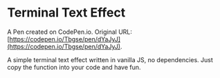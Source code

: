 # Terminal Text Effect

A Pen created on CodePen.io. Original URL: [https://codepen.io/Tbgse/pen/dYaJyJ](https://codepen.io/Tbgse/pen/dYaJyJ).

A simple terminal text effect written in vanilla JS, no dependencies. Just copy the function into your code and have fun.